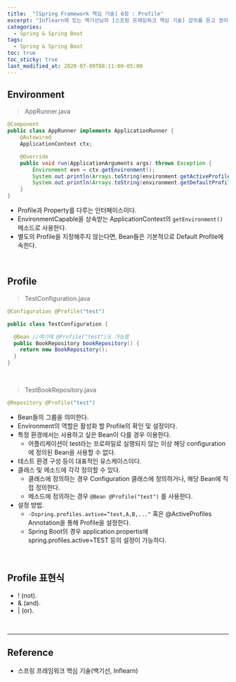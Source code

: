 ```yaml
---
title:  "[Spring Framework 핵심 기술] 6장 : Profile"
excerpt: "Inflearn에 있는 백기선님의 [스프링 프레임워크 핵심 기술] 강의를 듣고 정리한 필기이다."
categories:
  - Spring & Spring Boot
tags:
  - Spring & Spring Boot
toc: true
toc_sticky: true
last_modified_at: 2020-07-09T08:11:00-05:00
---
```


## Environment

> AppRunner.java

```java
@Component
public class AppRunner implements ApplicationRunner {
    @Autowired
    ApplicationContext ctx;

    @Override
    public void run(ApplicationArguments args) throws Exception {
        Environment evn = ctx.getEnvironment();
        System.out.println(Arrays.toString(environment.getActiveProfiles())); //[]
        System.out.println(Arrays.toString(environment.getDefaultProfiles())); //[default]
    }
}
```

* Profile과 Property를 다루는 인터페이스이다.
* EnvironmentCapable을 상속받는 ApplicationContext의 ``getEnvironment()`` 메소드로 사용한다.
* 별도의 Profile을 지정해주지 않는다면, Bean들은 기본적으로 Default Profile에 속한다.

<br>

## Profile

> TestConfiguration.java

```java
@Configuration @Profile("test")

public class TestConfiguration {

  @Bean //여기에 @Profile("test")도 가능함
  public BookRepository bookRepository() {
    return new BookRepository();
  }
}
```

<br>

> TestBookRepository.java

```java
@Repository @Profile("test")
```

* Bean들의 그룹을 의미한다.
* Environment의 역할은 활성화 할 Profile의 확인 및 설정이다.
* 특정 환경에서는 사용하고 싶은 Bean이 다를 경우 이용한다.
  * 어플리케이션이 test라는 프로파일로 실행되지 않는 이상 해당 configuration에 정의된 Bean을 사용할 수 없다.
* 테스트 환경 구성 등이 대표적인 유스케이스이다.
* 클래스 및 메소드에 각각 정의할 수 있다.
  * 클래스에 정의하는 경우 Configuration 클래스에 정의하거나, 해당 Bean에 직접 정의한다.
  * 메소드에 정의하는 경우 ``@Bean @Profile("test")`` 를 사용한다.
* 설정 방법.
  * ``-Dspring.profiles.avtive=”test,A,B,..."`` 혹은 @ActiveProfiles Annotation을 통해 Profile을 설정한다.
  * Spring Boot의 경우 application.propertis에 spring.profiles.active=TEST 등의 설정이 가능하다.

<br>

## Profile 표현식

*	! (not).
*	& (and).
*	| (or).

<br>

---

## Reference

*	스프링 프레임워크 핵심 기술(백기선, Inflearn)
